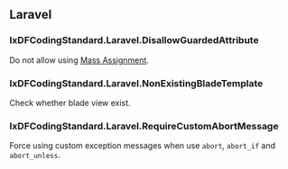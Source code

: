 ## Laravel

### IxDFCodingStandard.Laravel.DisallowGuardedAttribute
Do not allow using [Mass Assignment](https://laravel.com/docs/master/eloquent#mass-assignment).

### IxDFCodingStandard.Laravel.NonExistingBladeTemplate
Check whether blade view exist.

### IxDFCodingStandard.Laravel.RequireCustomAbortMessage
Force using custom exception messages when use `abort`, `abort_if` and `abort_unless`.
